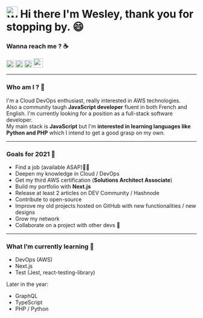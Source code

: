 # <img src="https://raw.githubusercontent.com/MartinHeinz/MartinHeinz/master/wave.gif" alt="Waving hand gif" width="30px"> Hi there I'm Wesley, thank you for stopping by. 😄

### **Wanna reach me ?** ☕️
[<img src='https://cdn.jsdelivr.net/npm/simple-icons@3.0.1/icons/linkedin.svg' alt='linkedin' height='20'>](https://www.linkedin.com/in/wesley-tancelin/)
[<img src='https://cdn.jsdelivr.net/npm/simple-icons@3.0.1/icons/twitter.svg' alt='twitter' height='20'>](https://twitter.com/WeisTheWise)
[<img src='https://cdn.jsdelivr.net/npm/simple-icons@3.0.1/icons/instagram.svg' alt='instagram' height='20'>](https://www.instagram.com/weis.tcn/)
[<img src='https://cdn.jsdelivr.net/npm/simple-icons@3.0.1/icons/dev-dot-to.svg' alt='website' height='25'>](https://dev.to/mlk777)

---

### **Who am I ?** 🤔
I'm a Cloud DevOps enthusiast, really interested in AWS technologies. <br> 
Also a community taugh **JavaScript developer** fluent in both French and English. I'm currently looking for a position as a full-stack software developer. <br>
My main stack is **JavaScript** but I'm **interested in learning languages like Python and PHP** which I intend to get a good grasp on my own.

---

### **Goals for 2021** 🔭
- Find a job (available ASAP)👨‍💻
- Deepen my knowledge in Cloud / DevOps
- Get my third AWS certification (**Solutions Architect Associate**)
- Build my portfolio with **Next.js**
- Release at least 2 articles on DEV Community / Hashnode
- Contribute to open-source
- Improve my old projects hosted on GitHub with new functionalities / new designs
- Grow my network
- Collaborate on a project with other devs 🤝   

---

### **What I’m currently learning** 🌱
- DevOps (AWS)
- Next.js
- Test (Jest, react-testing-library)

Later in the year:
- GraphQL
- TypeScript
- PHP / Python
